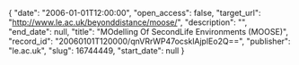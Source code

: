 {
  "date": "2006-01-01T12:00:00", 
  "open_access": false, 
  "target_url": "http://www.le.ac.uk/beyonddistance/moose/", 
  "description": "", 
  "end_date": null, 
  "title": "MOdelling Of SecondLife Environments (MOOSE)", 
  "record_id": "20060101T120000/qnVRrWP47ocsklAjplEo2Q==", 
  "publisher": "le.ac.uk", 
  "slug": 16744449, 
  "start_date": null
}

